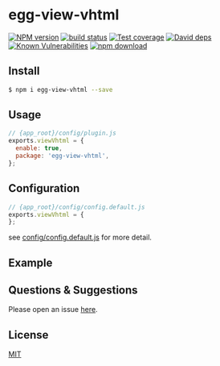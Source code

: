 # egg-view-vhtml

[![NPM version][npm-image]][npm-url]
[![build status][travis-image]][travis-url]
[![Test coverage][codecov-image]][codecov-url]
[![David deps][david-image]][david-url]
[![Known Vulnerabilities][snyk-image]][snyk-url]
[![npm download][download-image]][download-url]

[npm-image]: https://img.shields.io/npm/v/egg-view-vhtml.svg?style=flat-square
[npm-url]: https://npmjs.org/package/egg-view-vhtml
[travis-image]: https://img.shields.io/travis/eggjs/egg-view-vhtml.svg?style=flat-square
[travis-url]: https://travis-ci.org/eggjs/egg-view-vhtml
[codecov-image]: https://img.shields.io/codecov/c/github/eggjs/egg-view-vhtml.svg?style=flat-square
[codecov-url]: https://codecov.io/github/eggjs/egg-view-vhtml?branch=master
[david-image]: https://img.shields.io/david/eggjs/egg-view-vhtml.svg?style=flat-square
[david-url]: https://david-dm.org/eggjs/egg-view-vhtml
[snyk-image]: https://snyk.io/test/npm/egg-view-vhtml/badge.svg?style=flat-square
[snyk-url]: https://snyk.io/test/npm/egg-view-vhtml
[download-image]: https://img.shields.io/npm/dm/egg-view-vhtml.svg?style=flat-square
[download-url]: https://npmjs.org/package/egg-view-vhtml

<!--
Description here.
-->

## Install

```bash
$ npm i egg-view-vhtml --save
```

## Usage

```js
// {app_root}/config/plugin.js
exports.viewVhtml = {
  enable: true,
  package: 'egg-view-vhtml',
};
```

## Configuration

```js
// {app_root}/config/config.default.js
exports.viewVhtml = {
};
```

see [config/config.default.js](config/config.default.js) for more detail.

## Example

<!-- example here -->

## Questions & Suggestions

Please open an issue [here](https://github.com/eggjs/egg/issues).

## License

[MIT](LICENSE)
